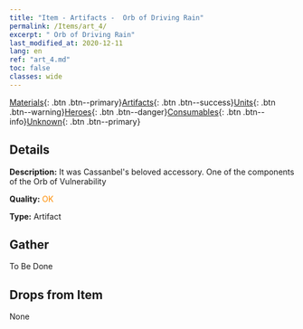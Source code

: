 ```yaml
---
title: "Item - Artifacts -  Orb of Driving Rain"
permalink: /Items/art_4/
excerpt: " Orb of Driving Rain"
last_modified_at: 2020-12-11
lang: en
ref: "art_4.md"
toc: false
classes: wide
---
```

 [Materials](/Items/){: .btn .btn--primary}[Artifacts](/Items/Artifacts/){: .btn .btn--success}[Units](/Items/Units/){: .btn .btn--warning}[Heroes](/Items/Heroes/){: .btn .btn--danger}[Consumables](/Items/Consumables/){: .btn .btn--info}[Unknown](/Items/Unknown/){: .btn .btn--primary}

## Details
 **Description:** It was Cassanbel's beloved accessory. One of the components of the Orb of Vulnerability

 **Quality:** <span style="color: #FF8C00">OK</span>

 **Type:** Artifact

## Gather

  To Be Done

## Drops from Item

  None

